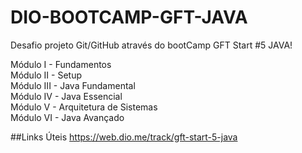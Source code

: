 # DIO-BOOTCAMP-GFT-JAVA

Desafio projeto Git/GitHub através do bootCamp GFT Start #5 JAVA!

Módulo I - Fundamentos<br>
Módulo II - Setup<br>
Módulo III - Java Fundamental<br>
Módulo IV - Java Essencial<br>
Módulo V - Arquitetura de Sistemas<br>
Módulo VI - Java Avançado<br>

##Links Úteis
https://web.dio.me/track/gft-start-5-java